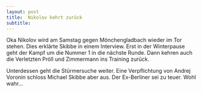 ```yaml
---
layout: post
title:  Nikolov kehrt zurück
subtitle:  
---
```


Oka Nikolov wird am Samstag gegen Mönchengladbach wieder im Tor stehen. Dies erklärte Skibbe in einem Interview. Erst in der Winterpause geht der Kampf um die Nummer 1 in die nächste Runde. Dann kehren auch die Verletzten Pröll und Zimmermann ins Training zurück.

Unterdessen geht die Stürmersuche weiter. Eine Verpflichtung von Andrej Voronin schloss Michael Skibbe aber aus. Der Ex-Berliner sei zu teuer. Wohl wahr...
